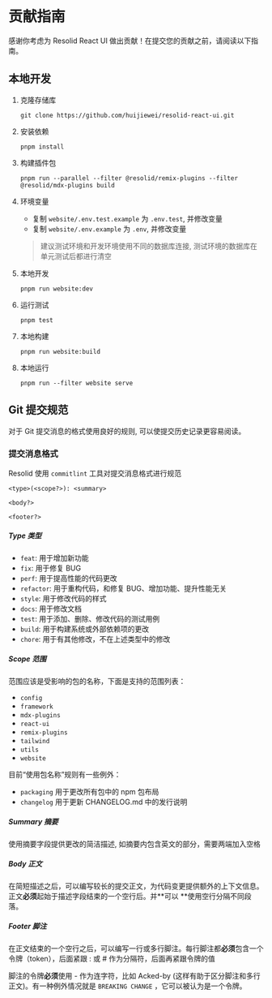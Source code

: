 # 贡献指南

感谢你考虑为 Resolid React UI 做出贡献！在提交您的贡献之前，请阅读以下指南。

## 本地开发

1. 克隆存储库

   ```shell
   git clone https://github.com/huijiewei/resolid-react-ui.git
   ```

2. 安装依赖

   ```shell
   pnpm install
   ```

3. 构建插件包

   ```shell
   pnpm run --parallel --filter @resolid/remix-plugins --filter @resolid/mdx-plugins build
   ```

4. 环境变量

   - 复制 `website/.env.test.example` 为 `.env.test`, 并修改变量
   - 复制 `website/.env.example` 为 `.env`, 并修改变量

   > 建议测试环境和开发环境使用不同的数据库连接, 测试环境的数据库在单元测试后都进行清空

5. 本地开发

   ```shell
   pnpm run website:dev
   ```

6. 运行测试

   ```shell
   pnpm test
   ```

7. 本地构建

   ```shell
   pnpm run website:build
   ```

8. 本地运行

   ```shell
   pnpm run --filter website serve
   ```

## Git 提交规范

对于 Git 提交消息的格式使用良好的规则, 可以使提交历史记录更容易阅读。

### 提交消息格式

Resolid 使用 `commitlint` 工具对提交消息格式进行规范

```
<type>(<scope?>): <summary>

<body?>

<footer?>
```

##### Type 类型

- `feat`: 用于增加新功能
- `fix`: 用于修复 BUG
- `perf`: 用于提高性能的代码更改
- `refactor`: 用于重构代码，和修复 BUG、增加功能、提升性能无关
- `style`: 用于修改代码的样式
- `docs`: 用于修改文档
- `test`: 用于添加、删除、修改代码的测试用例
- `build`: 用于构建系统或外部依赖项的更改
- `chore`: 用于有其他修改，不在上述类型中的修改

##### Scope 范围

范围应该是受影响的包的名称，下面是支持的范围列表：

- `config`
- `framework`
- `mdx-plugins`
- `react-ui`
- `remix-plugins`
- `tailwind`
- `utils`
- `website`

目前“使用包名称”规则有一些例外：

- `packaging` 用于更改所有包中的 npm 包布局
- `changelog` 用于更新 CHANGELOG.md 中的发行说明

##### Summary 摘要

使用摘要字段提供更改的简洁描述, 如摘要内包含英文的部分，需要两端加入空格

##### Body 正文

在简短描述之后，可以编写较长的提交正文，为代码变更提供额外的上下文信息。正文**必须**起始于描述字段结束的一个空行后。并**可以
**使用空行分隔不同段落。

##### Footer 脚注

在正文结束的一个空行之后，可以编写一行或多行脚注。每行脚注都**必须**包含一个令牌（token），后面紧跟 :<space> 或 <space>#
作为分隔符，后面再紧跟令牌的值

脚注的令牌**必须**使用 - 作为连字符，比如 Acked-by (这样有助于区分脚注和多行正文)。有一种例外情况就是 `BREAKING CHANGE`
，它可以被认为是一个令牌。
